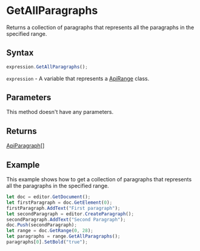 # GetAllParagraphs

Returns a collection of paragraphs that represents all the paragraphs in the specified range.

## Syntax

```javascript
expression.GetAllParagraphs();
```

`expression` - A variable that represents a [ApiRange](../ApiRange.md) class.

## Parameters

This method doesn't have any parameters.

## Returns

[ApiParagraph](../../ApiParagraph/ApiParagraph.md)[]

## Example

This example shows how to get a collection of paragraphs that represents all the paragraphs in the specified range.

```javascript editor-docx
let doc = editor.GetDocument();
let firstParagraph = doc.GetElement(0);
firstParagraph.AddText("First paragraph");
let secondParagraph = editor.CreateParagraph();
secondParagraph.AddText("Second Paragraph");
doc.Push(secondParagraph);
let range = doc.GetRange(0, 28);
let paragraphs = range.GetAllParagraphs();
paragraphs[0].SetBold("true");
```
